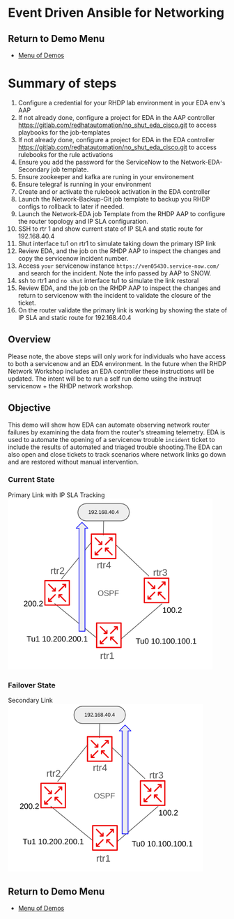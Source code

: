# Event Driven Ansible for Networking

## Return to Demo Menu
 - [Menu of Demos](../README.md)

# Summary of steps
1. Configure a credential for your RHDP lab environment in your EDA env's AAP
2. If not already done, configure a project for EDA in the AAP controller https://gitlab.com/redhatautomation/no_shut_eda_cisco.git to access playbooks for the job-templates
3. If not already done, configure a project for EDA in the EDA controller https://gitlab.com/redhatautomation/no_shut_eda_cisco.git to access rulebooks for the rule activations
4. Ensure you add the password for the ServiceNow to the Network-EDA-Secondary job template.
5. Ensure zookeeper and kafka are runing in your environement
6. Ensure telegraf is running in your environment
7. Create and or activate the rulebook activation in the EDA controller
8. Launch the Network-Backup-Git job template to backup you RHDP configs to rollback to later if needed.
9. Launch the Network-EDA job Template from the RHDP AAP to configure the router topology and IP SLA configuration.
10. SSH to rtr 1 and show current state of IP SLA and static route for 192.168.40.4
11. Shut interface tu1 on rtr1 to simulate taking down the primary ISP link
12. Review EDA, and the job on the RHDP AAP to inspect the changes and copy the servicenow incident number.
13. Access `your` servicenow instance `https://ven05430.service-now.com/` and search for the incident. Note the info passed by AAP to SNOW.
14. ssh to rtr1 and `no shut` interface tu1 to simulate the link restoral
15. Review EDA, and the job on the RHDP AAP to inspect the changes and return to servicenow with the incident to validate the closure of the ticket.
16. On the router validate the primary link is working by showing the state of IP SLA and static route for 192.168.40.4

## Overview
Please note, the above steps will only work for individuals who have access to both a servicenow and an EDA environment. In the future when the RHDP Network Workshop includes an EDA controller these instructions will be updated. The intent will be to run a self run demo using the instruqt servicenow + the RHDP network workshop. 

## Objective
This demo will show how EDA can automate observing network router failures by examining the data from the router's streaming telemetry. EDA is used to automate the opening of a servicenow trouble `incident` ticket to include the results of automated and triaged trouble shooting.The EDA can also open and close tickets to track scenarios where network links go down and are restored without manual intervention. 

### Current State
Primary Link with IP SLA Tracking
![primary](../images/primary.png)

### Failover State
Secondary Link 
![secondary](../images/secondary.png)

## Return to Demo Menu
 - [Menu of Demos](../README.md)